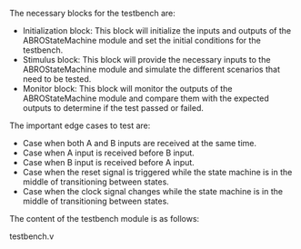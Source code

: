 The necessary blocks for the testbench are:

- Initialization block: This block will initialize the inputs and outputs of the ABROStateMachine module and set the initial conditions for the testbench.
- Stimulus block: This block will provide the necessary inputs to the ABROStateMachine module and simulate the different scenarios that need to be tested.
- Monitor block: This block will monitor the outputs of the ABROStateMachine module and compare them with the expected outputs to determine if the test passed or failed.

The important edge cases to test are:

- Case when both A and B inputs are received at the same time.
- Case when A input is received before B input.
- Case when B input is received before A input.
- Case when the reset signal is triggered while the state machine is in the middle of transitioning between states.
- Case when the clock signal changes while the state machine is in the middle of transitioning between states.

The content of the testbench module is as follows:

testbench.v

